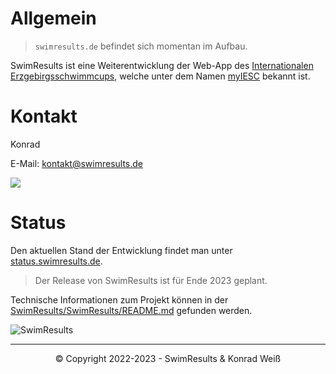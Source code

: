 # Allgemein

> `swimresults.de` befindet sich momentan im Aufbau.

SwimResults ist eine Weiterentwicklung der Web-App des [Internationalen Erzgebirgsschwimmcups](https://erzgebirgsschwimmcup.de), welche unter dem Namen [myIESC](https://my.erzgebirgsschwimmcup.de/about.php) bekannt ist.

# Kontakt

Konrad

E-Mail: kontakt@swimresults.de

[![](https://img.shields.io/static/v1?label=Sponsor&message=%E2%9D%A4&logo=GitHub&color=%23fe8e86)](https://github.com/sponsors/konrad2002)


# Status

Den aktuellen Stand der Entwicklung findet man unter [status.swimresults.de](https://status.swimresults.de).

 > Der Release von SwimResults ist für Ende 2023 geplant.
 
Technische Informationen zum Projekt können in der [SwimResults/SwimResults/README.md](https://github.com/SwimResults/SwimResults#readme) gefunden werden.

![SwimResults](https://swimresults.de/images/bg_logo.jpg)

_________

<center>&copy; Copyright 2022-2023 - SwimResults & Konrad Weiß</center>
